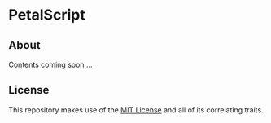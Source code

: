 # PetalScript

## About
Contents coming soon ...

## License
This repository makes use of the [MIT License](https://opensource.org/licenses/MIT) and all of its correlating traits.
